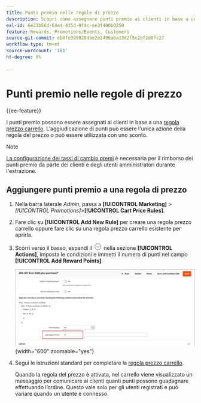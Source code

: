 ```yaml
---
title: Punti premio nelle regole di prezzo
description: Scopri come assegnare punti premio ai clienti in base a una regola di prezzo del carrello.
exl-id: 6e23b56d-64e4-435d-9f4c-ee3f400b0250
feature: Rewards, Promotions/Events, Customers
source-git-commit: eb0fe395020dbe2e2496aba13d2f5c2bf2d0fc27
workflow-type: tm+mt
source-wordcount: '181'
ht-degree: 0%

---
```


# Punti premio nelle regole di prezzo

{{ee-feature}}

I punti premio possono essere assegnati ai clienti in base a una [regola prezzo carrello](price-rules-cart.md). L&#39;aggiudicazione di punti può essere l&#39;unica azione della regola del prezzo o può essere utilizzata con uno sconto.

>[!NOTE]
>
>[La configurazione dei tassi di cambio premi](reward-exchange-rates.md) è necessaria per il rimborso dei punti premio da parte dei clienti e degli utenti amministratori durante l&#39;estrazione.

## Aggiungere punti premio a una regola di prezzo

1. Nella barra laterale _Admin_, passa a **[!UICONTROL Marketing]** > _[!UICONTROL Promotions]_>**[!UICONTROL Cart Price Rules]**.

1. Fare clic su **[!UICONTROL Add New Rule]** per creare una regola prezzo carrello oppure fare clic su una regola prezzo carrello esistente per aprirla.

1. Scorri verso il basso, espandi il ![selettore di espansione](../assets/icon-display-expand.png) nella sezione **[!UICONTROL Actions]**, imposta le condizioni e immetti il numero di punti nel campo **[!UICONTROL Add Reward Points]**.

   ![Regola prezzo carrello - punti premio](./assets/reward-points-price-rule-actions.png){width="600" zoomable="yes"}

1. Segui le istruzioni standard per completare la [regola prezzo carrello](price-rules-cart-create.md).

   Quando la regola del prezzo è attivata, nel carrello viene visualizzato un messaggio per comunicare ai clienti quanti punti possono guadagnare effettuando l’ordine. Questo vale solo per gli utenti registrati e può variare quando un utente è connesso.
